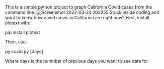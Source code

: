 This is a simple python project to graph California Covid cases from the command line.
![Screenshot 2022-03-24 202255](https://user-images.githubusercontent.com/74398368/160049111-26381f33-80f2-4065-b775-38d14823aa7e.png)
Stuck inside coding and want to know how covid cases in California are right now?
First, install plotext with:


pip install plotext

Then, use:

py covid.py [days]

Where days is the numnber of previous days you want to see data for. 
